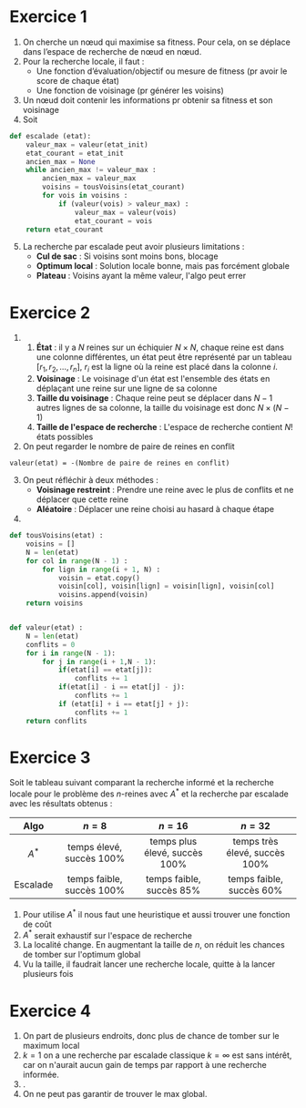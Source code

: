 
# Exercice 1

1. On cherche un nœud qui maximise sa fitness. Pour cela, on se déplace dans l’espace de recherche de nœud en nœud.
2. Pour la recherche locale, il faut : 
	- Une fonction d’évaluation/objectif ou mesure de fitness (pr avoir le score de chaque état) 
	- Une fonction de voisinage (pr générer les voisins)
3. Un nœud doit contenir les informations pr obtenir sa fitness et son voisinage
2. Soit
```python
def escalade (etat):
	valeur_max = valeur(etat_init)
	etat_courant = etat_init 
	ancien_max = None 
	while ancien_max != valeur_max :
		ancien_max = valeur_max
		voisins = tousVoisins(etat_courant)
		for vois in voisins :
			if (valeur(vois) > valeur_max) : 
				valeur_max = valeur(vois) 
				etat_courant = vois 
	return etat_courant
```
5. La recherche par escalade peut avoir plusieurs limitations : 
   - __Cul de sac__ : Si voisins sont moins bons, blocage
   - __Optimum local__ : Solution locale bonne, mais pas forcément globale
   - __Plateau__ : Voisins ayant la même valeur, l'algo peut errer

# Exercice 2

1. 
	1. __État__ : il y a $N$ reines sur un échiquier $N \times N$, chaque reine est dans une colonne différentes, un état peut être représenté par un tableau $[r_{1}, r_{2}, \dots, r_{n}]$, $r_{i}$ est la ligne où la reine est placé dans la colonne $i$. 
	2. __Voisinage__ : Le voisinage d'un état est l'ensemble des états en déplaçant une reine sur une ligne de sa colonne  
	3. __Taille du voisinage__ : Chaque reine peut se déplacer dans $N-1$ autres lignes de sa colonne, la taille du voisinage est donc $N \times (N - 1)$
	4. __Taille de l'espace de recherche__ : L'espace de recherche contient $N!$ états possibles
2. On peut regarder le nombre de paire de reines en conflit
```
valeur(etat) = -(Nombre de paire de reines en conflit)
```
3. On peut réfléchir à deux méthodes : 
   - __Voisinage restreint__ : Prendre une reine avec le plus de conflits et ne déplacer que cette reine
   - __Aléatoire__ : Déplacer une reine choisi au hasard à chaque étape  
4. 
```python
def tousVoisins(etat) : 
	voisins = []
	N = len(etat)
	for col in range(N - 1) :
		for lign in range(i + 1, N) :
			voisin = etat.copy()
			voisin[col], voisin[lign] = voisin[lign], voisin[col]
			voisins.append(voisin)
	return voisins


def valeur(etat) :
	N = len(etat)
	conflits = 0
	for i in range(N - 1):
		for j in range(i + 1,N - 1):
			if(etat[i] == etat[j]):
				conflits += 1
			if(etat[i] - i == etat[j] - j):
				conflits += 1
			if (etat[i] + i == etat[j] + j):
				conflits += 1
	return conflits
```

# Exercice 3

Soit le tableau suivant comparant la recherche informé et la recherche locale pour le problème des $n$-reines avec $A^*$ et la recherche par escalade avec les résultats obtenus :

|   Algo   |           $n = 8$            |             $n = 16$             |             $n = 32$             |
| :------: | :--------------------------: | :------------------------------: | :------------------------------: |
|  $A^*$   | temps élevé, succès $100\%$  | temps plus élevé, succès $100\%$ | temps très élevé, succès $100\%$ |
| Escalade | temps faible, succès $100\%$ |   temps faible, succès $85\%$    |   temps faible, succès $60\%$    |
1. Pour utilise $A^*$ il nous faut une heuristique et aussi trouver une fonction de coût
2. $A^*$ serait exhaustif sur l'espace de recherche
3. La localité change. En augmentant la taille de $n$, on réduit les chances de tomber sur l'optimum global
4. Vu la taille, il faudrait lancer une recherche locale, quitte à la lancer plusieurs fois

# Exercice 4

1. On part de plusieurs endroits, donc plus de chance de tomber sur le maximum local
2. $k=1$ on a une recherche par escalade classique
   $k=\infty$ est sans intérêt, car on n'aurait aucun gain de temps par rapport à une recherche informée. 
3. .
4. On ne peut pas garantir de trouver le max global.